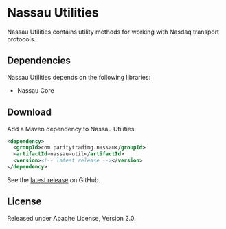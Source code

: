 # Nassau Utilities

Nassau Utilities contains utility methods for working with Nasdaq transport
protocols.

## Dependencies

Nassau Utilities depends on the following libraries:

- Nassau Core

## Download

Add a Maven dependency to Nassau Utilities:

```xml
<dependency>
  <groupId>com.paritytrading.nassau</groupId>
  <artifactId>nassau-util</artifactId>
  <version><!-- latest release --></version>
</dependency>
```

See the [latest release][] on GitHub.

  [latest release]: https://github.com/paritytrading/nassau/releases/latest

## License

Released under Apache License, Version 2.0.
